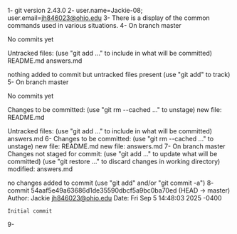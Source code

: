 1- git version 2.43.0
2- user.name=Jackie-08; user.email=jh846023@ohio.edu
3- There is a display of the common commands used in various situations.
4- On branch master

No commits yet

Untracked files:
  (use "git add <file>..." to include in what will be committed)
	README.md
	answers.md

nothing added to commit but untracked files present (use "git add" to track)
5- On branch master

No commits yet

Changes to be committed:
  (use "git rm --cached <file>..." to unstage)
	new file:   README.md

Untracked files:
  (use "git add <file>..." to include in what will be committed)
	answers.md
6- Changes to be committed:
  (use "git rm --cached <file>..." to unstage)
	new file:   README.md
	new file:   answers.md
7- On branch master
Changes not staged for commit:
  (use "git add <file>..." to update what will be committed)
  (use "git restore <file>..." to discard changes in working directory)
	modified:   answers.md

no changes added to commit (use "git add" and/or "git commit -a")
8- commit 54aaf5e49a63686d1de35590dbcf5a9bc0ba70ed (HEAD -> master)
Author: Jackie <jh846023@ohio.edu>
Date:   Fri Sep 5 14:48:03 2025 -0400

    Initial commit
9- 